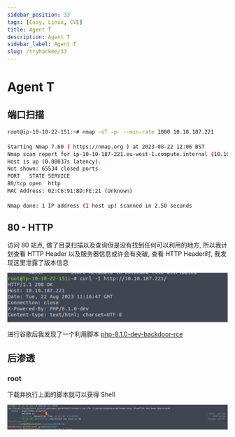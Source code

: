 ```yaml
---
sidebar_position: 33
tags: [Easy, Linux, CVE]
title: Agent T
description: Agent T
sidebar_label: Agent T
slug: /tryhackme/33
---
```

# Agent T
## 端口扫描
```bash
root@ip-10-10-22-151:~# nmap -sT -p- --min-rate 1000 10.10.187.221

Starting Nmap 7.60 ( https://nmap.org ) at 2023-08-22 12:06 BST
Nmap scan report for ip-10-10-187-221.eu-west-1.compute.internal (10.10.187.221)
Host is up (0.00037s latency).
Not shown: 65534 closed ports
PORT   STATE SERVICE
80/tcp open  http
MAC Address: 02:C6:91:BD:FE:21 (Unknown)

Nmap done: 1 IP address (1 host up) scanned in 2.50 seconds
```
## 80 - HTTP
访问 80 站点, 做了目录扫描以及查询但是没有找到任何可以利用的地方, 所以我计划查看 HTTP Header 以及服务器信息或许会有突破, 查看 HTTP Header时, 我发现这里泄露了版本信息

![20240601190532](https://raw.githubusercontent.com/Guardian-JTZ/Image/main/img/20240601190532.png)

进行谷歌后我发现了一个利用脚本 [php-8.1.0-dev-backdoor-rce](https://github.com/flast101/php-8.1.0-dev-backdoor-rce)

## 后渗透
### root
下载并执行上面的脚本就可以获得 Shell

![20240601190608](https://raw.githubusercontent.com/Guardian-JTZ/Image/main/img/20240601190608.png)